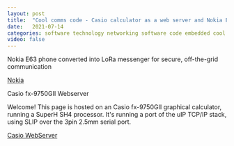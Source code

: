 ```yaml
---
layout: post
title:  "Cool comms code - Casio calculator as a web server and Nokia E63 running messaging apps"
date:   2021-07-14
categories: software technology networking software code embedded cool learning fun
video: false
---
```


Nokia E63 phone converted into LoRa messenger for secure, off-the-grid communication

[Nokia](https://www.cnx-software.com/2021/07/09/nokia-e63-phone-converted-into-lora-messenger-for-secure-off-the-grid-communication/)

Casio fx-9750GII Webserver

Welcome! This page is hosted on an Casio fx-9750GII graphical calculator, running a SuperH SH4 processor.
It's running a port of the uIP TCP/IP stack, using SLIP over the 3pin 2.5mm serial port.

[Casio WebServer](//fxip.as203478.net/)

